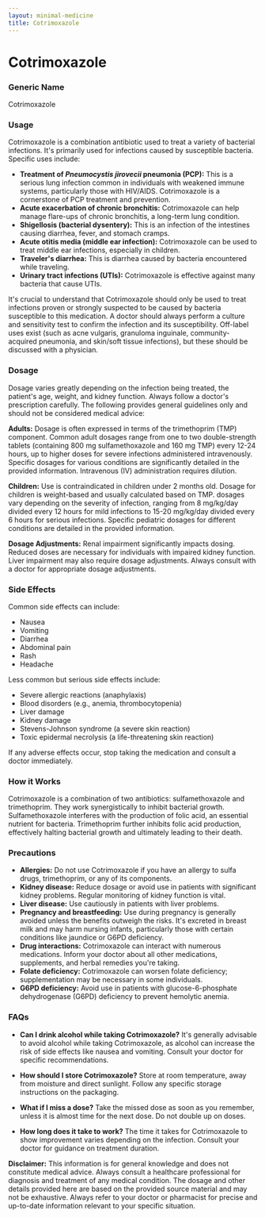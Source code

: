 ```yaml
---
layout: minimal-medicine
title: Cotrimoxazole
---
```


# Cotrimoxazole
### Generic Name
Cotrimoxazole

### Usage

Cotrimoxazole is a combination antibiotic used to treat a variety of bacterial infections.  It's primarily used for infections caused by susceptible bacteria.  Specific uses include:

* **Treatment of *Pneumocystis jirovecii* pneumonia (PCP):** This is a serious lung infection common in individuals with weakened immune systems, particularly those with HIV/AIDS. Cotrimoxazole is a cornerstone of PCP treatment and prevention.
* **Acute exacerbation of chronic bronchitis:**  Cotrimoxazole can help manage flare-ups of chronic bronchitis, a long-term lung condition.
* **Shigellosis (bacterial dysentery):** This is an infection of the intestines causing diarrhea, fever, and stomach cramps.
* **Acute otitis media (middle ear infection):**  Cotrimoxazole can be used to treat middle ear infections, especially in children.
* **Traveler's diarrhea:** This is diarrhea caused by bacteria encountered while traveling.
* **Urinary tract infections (UTIs):**  Cotrimoxazole is effective against many bacteria that cause UTIs.

It's crucial to understand that Cotrimoxazole should only be used to treat infections proven or strongly suspected to be caused by bacteria susceptible to this medication.  A doctor should always perform a culture and sensitivity test to confirm the infection and its susceptibility.  Off-label uses exist (such as acne vulgaris, granuloma inguinale, community-acquired pneumonia, and skin/soft tissue infections), but these should be discussed with a physician.

### Dosage

Dosage varies greatly depending on the infection being treated, the patient's age, weight, and kidney function.  Always follow a doctor's prescription carefully.  The following provides general guidelines only and should not be considered medical advice:

**Adults:**  Dosage is often expressed in terms of the trimethoprim (TMP) component.  Common adult dosages range from one to two double-strength tablets (containing 800 mg sulfamethoxazole and 160 mg TMP) every 12-24 hours, up to higher doses for severe infections administered intravenously. Specific dosages for various conditions are significantly detailed in the provided information.  Intravenous (IV) administration requires dilution.

**Children:**  Use is contraindicated in children under 2 months old. Dosage for children is weight-based and usually calculated based on TMP.  dosages vary depending on the severity of infection, ranging from 8 mg/kg/day divided every 12 hours for mild infections to 15-20 mg/kg/day divided every 6 hours for serious infections.  Specific pediatric dosages for different conditions are detailed in the provided information.

**Dosage Adjustments:**  Renal impairment significantly impacts dosing.  Reduced doses are necessary for individuals with impaired kidney function.  Liver impairment may also require dosage adjustments.  Always consult with a doctor for appropriate dosage adjustments.

### Side Effects

Common side effects can include:

* Nausea
* Vomiting
* Diarrhea
* Abdominal pain
* Rash
* Headache

Less common but serious side effects include:

* Severe allergic reactions (anaphylaxis)
* Blood disorders (e.g., anemia, thrombocytopenia)
* Liver damage
* Kidney damage
* Stevens-Johnson syndrome (a severe skin reaction)
* Toxic epidermal necrolysis (a life-threatening skin reaction)

If any adverse effects occur, stop taking the medication and consult a doctor immediately.


### How it Works

Cotrimoxazole is a combination of two antibiotics: sulfamethoxazole and trimethoprim. They work synergistically to inhibit bacterial growth.  Sulfamethoxazole interferes with the production of folic acid, an essential nutrient for bacteria. Trimethoprim further inhibits folic acid production, effectively halting bacterial growth and ultimately leading to their death.

### Precautions

* **Allergies:**  Do not use Cotrimoxazole if you have an allergy to sulfa drugs, trimethoprim, or any of its components.
* **Kidney disease:**  Reduce dosage or avoid use in patients with significant kidney problems. Regular monitoring of kidney function is vital.
* **Liver disease:**  Use cautiously in patients with liver problems.
* **Pregnancy and breastfeeding:**  Use during pregnancy is generally avoided unless the benefits outweigh the risks.  It's excreted in breast milk and may harm nursing infants, particularly those with certain conditions like jaundice or G6PD deficiency.
* **Drug interactions:**  Cotrimoxazole can interact with numerous medications. Inform your doctor about all other medications, supplements, and herbal remedies you're taking.
* **Folate deficiency:**  Cotrimoxazole can worsen folate deficiency; supplementation may be necessary in some individuals.
* **G6PD deficiency:**  Avoid use in patients with glucose-6-phosphate dehydrogenase (G6PD) deficiency to prevent hemolytic anemia.


### FAQs

* **Can I drink alcohol while taking Cotrimoxazole?**  It's generally advisable to avoid alcohol while taking Cotrimoxazole, as alcohol can increase the risk of side effects like nausea and vomiting.  Consult your doctor for specific recommendations.

* **How should I store Cotrimoxazole?** Store at room temperature, away from moisture and direct sunlight.  Follow any specific storage instructions on the packaging.

* **What if I miss a dose?** Take the missed dose as soon as you remember, unless it is almost time for the next dose. Do not double up on doses.

* **How long does it take to work?** The time it takes for Cotrimoxazole to show improvement varies depending on the infection. Consult your doctor for guidance on treatment duration.


**Disclaimer:** This information is for general knowledge and does not constitute medical advice. Always consult a healthcare professional for diagnosis and treatment of any medical condition.  The dosage and other details provided here are based on the provided source material and may not be exhaustive. Always refer to your doctor or pharmacist for precise and up-to-date information relevant to your specific situation.
